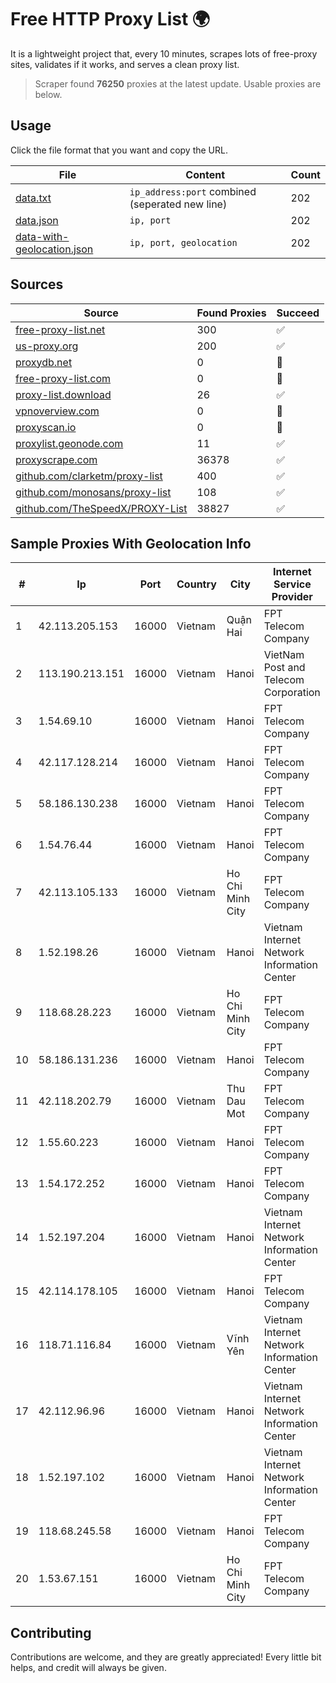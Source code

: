 
# Free HTTP Proxy List 🌍

It is a lightweight project that, every 10 minutes, scrapes lots of free-proxy sites, validates if it works, and serves a clean proxy list.


> Scraper found **76250** proxies at the latest update. Usable proxies are below.

## Usage

Click the file format that you want and copy the URL.


|File|Content|Count|
|----|-------|-----|
|[data.txt](https://raw.githubusercontent.com/themiralay/Proxy-List-World/master/data.txt)|`ip_address:port` combined (seperated new line)|202|
|[data.json](https://raw.githubusercontent.com/themiralay/Proxy-List-World/master/data.json)|`ip, port`|202|
|[data-with-geolocation.json](https://raw.githubusercontent.com/themiralay/Proxy-List-World/master/data-with-geolocation.json)|`ip, port, geolocation`|202|

## Sources

|Source|Found Proxies|Succeed|
|------|-------------|-------|
|[free-proxy-list.net](https://free-proxy-list.net)|300|✅|
|[us-proxy.org](https://www.us-proxy.org)|200|✅|
|[proxydb.net](http://proxydb.net)|0|🚫|
|[free-proxy-list.com](https://free-proxy-list.com/?page=&port=&type%5B%5D=http&type%5B%5D=https&up_time=0&search=Search)|0|🚫|
|[proxy-list.download](https://www.proxy-list.download/HTTP)|26|✅|
|[vpnoverview.com](https://vpnoverview.com/privacy/anonymous-browsing/free-proxy-servers)|0|🚫|
|[proxyscan.io](https://www.proxyscan.io)|0|🚫|
|[proxylist.geonode.com](https://proxylist.geonode.com/api/proxy-list?limit=300&page=1&sort_by=lastChecked&sort_type=desc&protocols=http,https)|11|✅|
|[proxyscrape.com](https://api.proxyscrape.com/v2/?request=displayproxies&protocol=http&timeout=10000&country=all&ssl=all&anonymity=all)|36378|✅|
|[github.com/clarketm/proxy-list](https://raw.githubusercontent.com/clarketm/proxy-list/master/proxy-list-raw.txt)|400|✅|
|[github.com/monosans/proxy-list](https://raw.githubusercontent.com/monosans/proxy-list/main/proxies/http.txt)|108|✅|
|[github.com/TheSpeedX/PROXY-List](https://raw.githubusercontent.com/TheSpeedX/PROXY-List/master/http.txt)|38827|✅|


## Sample Proxies With Geolocation Info

|#|Ip|Port|Country|City|Internet Service Provider|
|-|--|----|-------|----|-------------------------|
|1|42.113.205.153|16000|Vietnam|Quận Hai|FPT Telecom Company|
|2|113.190.213.151|16000|Vietnam|Hanoi|VietNam Post and Telecom Corporation|
|3|1.54.69.10|16000|Vietnam|Hanoi|FPT Telecom Company|
|4|42.117.128.214|16000|Vietnam|Hanoi|FPT Telecom Company|
|5|58.186.130.238|16000|Vietnam|Hanoi|FPT Telecom Company|
|6|1.54.76.44|16000|Vietnam|Hanoi|FPT Telecom Company|
|7|42.113.105.133|16000|Vietnam|Ho Chi Minh City|FPT Telecom Company|
|8|1.52.198.26|16000|Vietnam|Hanoi|Vietnam Internet Network Information Center|
|9|118.68.28.223|16000|Vietnam|Ho Chi Minh City|FPT Telecom Company|
|10|58.186.131.236|16000|Vietnam|Hanoi|FPT Telecom Company|
|11|42.118.202.79|16000|Vietnam|Thu Dau Mot|FPT Telecom Company|
|12|1.55.60.223|16000|Vietnam|Hanoi|FPT Telecom Company|
|13|1.54.172.252|16000|Vietnam|Hanoi|FPT Telecom Company|
|14|1.52.197.204|16000|Vietnam|Hanoi|Vietnam Internet Network Information Center|
|15|42.114.178.105|16000|Vietnam|Hanoi|FPT Telecom Company|
|16|118.71.116.84|16000|Vietnam|Vĩnh Yên|Vietnam Internet Network Information Center|
|17|42.112.96.96|16000|Vietnam|Hanoi|Vietnam Internet Network Information Center|
|18|1.52.197.102|16000|Vietnam|Hanoi|Vietnam Internet Network Information Center|
|19|118.68.245.58|16000|Vietnam|Hanoi|FPT Telecom Company|
|20|1.53.67.151|16000|Vietnam|Ho Chi Minh City|FPT Telecom Company|



## Contributing

Contributions are welcome, and they are greatly appreciated! Every
little bit helps, and credit will always be given.

